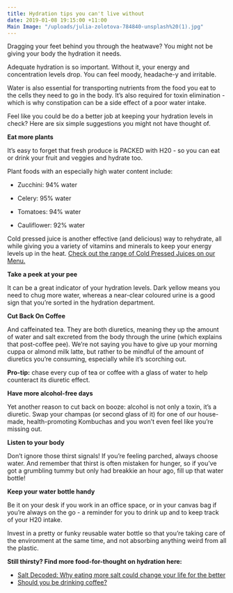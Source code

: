 ```yaml
---
title: Hydration tips you can't live without
date: 2019-01-08 19:15:00 +11:00
Main Image: "/uploads/julia-zolotova-784840-unsplash%20(1).jpg"
---
```


Dragging your feet behind you through the heatwave? You might not be giving your body the hydration it needs.

Adequate hydration is so important. Without it, your energy and concentration levels drop. You can feel moody, headache-y and irritable.

Water is also essential for transporting nutrients from the food you eat to the cells they need to go in the body. It’s also required for toxin elimination - which is why constipation can be a side effect of a poor water intake.

Feel like you could be do a better job at keeping your hydration levels in check? Here are six simple suggestions you might not have thought of.

**Eat more plants**

It’s easy to forget that fresh produce is PACKED with H20 - so you can eat or drink your fruit and veggies and hydrate too.

Plant foods with an especially high water content include:

* Zucchini: 94% water

* Celery: 95% water

* Tomatoes: 94% water

* Cauliflower: 92% water

Cold pressed juice is another effective (and delicious) way to rehydrate, all while giving you a variety of vitamins and minerals to keep your energy levels up in the heat. [Check out the range of Cold Pressed Juices on our Menu.](https://www.soulara.com.au/)

**Take a peek at your pee**

It can be a great indicator of your hydration levels. Dark yellow means you need to chug more water, whereas a near-clear coloured urine is a good sign that you’re sorted in the hydration department.

**Cut Back On Coffee**

And caffeinated tea. They are both diuretics, meaning they up the amount of water and salt excreted from the body through the urine (which explains that post-coffee pee). We’re not saying you have to give up your morning cuppa or almond milk latte, but rather to be mindful of the amount of diuretics you’re consuming, especially while it’s scorching out.

**Pro-tip:** chase every cup of tea or coffee with a glass of water to help counteract its diuretic effect.

**Have more alcohol-free days**

Yet another reason to cut back on booze: alcohol is not only a toxin, it’s a diuretic. Swap your champas (or second glass of it) for one of our house-made, health-promoting Kombuchas and you won’t even feel like you’re missing out.

**Listen to your body**

Don’t ignore those thirst signals! If you’re feeling parched, always choose water. And remember that thirst is often mistaken for hunger, so if you’ve got a grumbling tummy but only had breakkie an hour ago, fill up that water bottle!

**Keep your water bottle handy**

Be it on your desk if you work in an office space, or in your canvas bag if you’re always on the go - a reminder for you to drink up and to keep track of your H20 intake.

Invest in a pretty or funky reusable water bottle so that you’re taking care of the environment at the same time, and not absorbing anything weird from all the plastic.

**Still thirsty? Find more food-for-thought on hydration here:**
* [Salt Decoded: Why eating more salt could change your life for the better](https://blog.soulara.com.au/blog/why-eating-more-salt-could-change-your-life-for-the-better/)
* [Should you be drinking coffee?](https://blog.soulara.com.au/blog/should-you-be-drinking-coffee/) 
